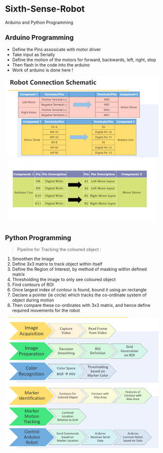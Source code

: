 # Sixth-Sense-Robot
Arduino and Python Programming

## Arduino Programming
* Define the Pins assosicate with motor driver
* Take input as Serially
* Define the motion of the motors for forward, backwards, left, right, stop
* Then flash in the code into the arduino
* Work of arduino is done here !

<p align="center">
  <img alt="GIF" src="https://github.com/AkshitTayade/Sixth-Sense-Robot/blob/master/Screenshot%202020-01-03%20at%207.53.56%20PM.png"/>
  <img alt="GIF" src="https://github.com/AkshitTayade/Sixth-Sense-Robot/blob/master/Screenshot%202020-01-03%20at%207.53.13%20PM.png"/>
</p>

## Python Programming

> Pipeline for Tracking the coloured object :
1. Smoothen the Image
2. Define 3x3 matrix to track object within itself
3. Define the Region of Interest, by method of masking within defined matrix
4. Thresholding the image to only see coloured object
5. Find contours of ROI
6. Once largest index of contour is found, bound it using an rectangle
7. Declare a pointer (ie circle) which tracks the co-ordinate system of object during motion
8. Then compare these co-ordinates with 3x3 matrix, and hence define required movements for the robot

<p align="center">
  <img alt="GIF" src="https://github.com/AkshitTayade/Sixth-Sense-Robot/blob/master/Screenshot%202020-01-03%20at%207.54.43%20PM.png"/>
  <img alt="GIF" src="https://github.com/AkshitTayade/Sixth-Sense-Robot/blob/master/Screenshot%202020-01-03%20at%207.54.54%20PM.png"/>
</p>

